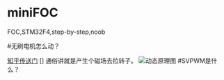 # miniFOC
FOC,STM32F4,step-by-step,noob

#无刷电机怎么动？

[知乎传送门](https://www.zhihu.com/search?q=%E6%97%A0%E5%88%B7%E7%94%B5%E6%9C%BA%E5%8E%9F%E7%90%86&utm_content=search_suggestion&type=content
)
[]
通俗讲就是产生个磁场去拉转子。
![动态原理图](xx)
#SVPWM是什么？

